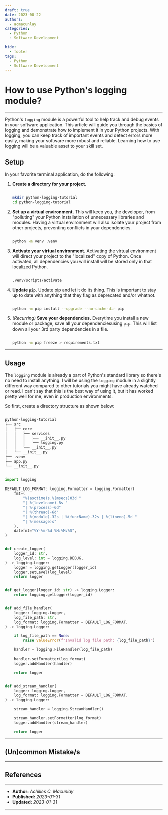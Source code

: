 ```yaml
---
draft: true
date: 2023-08-22
authors:
  - acmacunlay
categories:
  - Python
  - Software Development

hide:
  - footer
tags:
  - Python
  - Software Development
---
```


# How to use Python's logging module?

---

Python's `logging` module is a powerful tool to help track and debug events in your software application. This article will guide you through the basics of logging and demonstrate how to implement it in your Python projects. With logging, you can keep track of important events and detect errors more easily, making your software more robust and reliable. Learning how to use logging will be a valuable asset to your skill set.

<!-- more -->

## Setup

In your favorite terminal application, do the following:

1. **Create a directory for your project.**

   ```bash

   mkdir python-logging-tutorial
   cd python-logging-tutorial

   ```

2. **Set up a virtual environment.** This will keep you, the developer, from "polluting" your Python installation of unnecessary libraries and modules. Having a virtual environment will also isolate your project from other projects, preventing conflicts in your dependencies.

   ```bash

   python -m venv .venv

   ```

3. **Activate your virtual environment.** Activating the virtual environment will direct your project to the "localized" copy of Python. Once activated, all dependencies you will install will be stored only in that localized Python.

   ```bash

   .venv/scripts/activate

   ```

4. **Update `pip`.** Update pip and let it do its thing. This is important to stay up to date with anything that they flag as deprecated and/or whatnot.

   ```bash

   python -m pip install --upgrade --no-cache-dir pip

   ```

5. _(Recurring)_ **Save your dependencies.** Everytime you install a new module or package, save all your dependenciesusing `pip`. This will list down all your 3rd party dependencies in a file.

   ```bash

   python -m pip freeze > requirements.txt

   ```

---

## Usage

The `logging` module is already a part of Python's standard library so there's no need to install anything. I will be using the `logging` module in a slightly different way compared to other tutorials you might have already watched or read. I can't say that this is the best way of using it, but it has worked pretty well for me, even in production environments.

So first, create a directory structure as shown below:

```bash

python-logging-tutorial
├── src
│   ├── core
│   │   ├── services
│   │   │   ├── __init__.py
│   │   │   └── logging.py
│   │   └── __init__.py
│   └── __init__.py
├── .venv
├── app.py
└── __init__.py

```

```python

import logging

DEFAULT_LOG_FORMAT: logging.Formatter = logging.Formatter(
    fmt=(
        "%(asctime)s.%(msecs)03d "
        "| %(levelname)-8s "
        "| %(process)-6d"
        "| %(thread)-6d"
        "| %(module)-32s | %(funcName)-32s | %(lineno)-5d "
        "| %(message)s"
    ),
    datefmt="%Y-%m-%d %H:%M:%S",
)


def create_logger(
    logger_id: str,
    log_level: int = logging.DEBUG,
) -> logging.Logger:
    logger = logging.getLogger(logger_id)
    logger.setLevel(log_level)
    return logger


def get_logger(logger_id: str) -> logging.Logger:
    return logging.getLogger(logger_id)


def add_file_handler(
    logger: logging.Logger,
    log_file_path: str,
    log_format: logging.Formatter = DEFAULT_LOG_FORMAT,
) -> logging.Logger:

    if log_file_path == None:
        raise ValueError(f"Invalid log file path: {log_file_path}")

    handler = logging.FileHandler(log_file_path)

    handler.setFormatter(log_format)
    logger.addHandler(handler)

    return logger


def add_stream_handler(
    logger: logging.Logger,
    log_format: logging.Formatter = DEFAULT_LOG_FORMAT,
) -> logging.Logger:

    stream_handler = logging.StreamHandler()

    stream_handler.setFormatter(log_format)
    logger.addHandler(stream_handler)

    return logger

```

<script src="https://emgithub.com/embed-v2.js?target=https%3A%2F%2Fgithub.com%2Facmacunlay%2Fgsm-hat%2Fblob%2Fstable%2FgsmHat%2FgsmHat.py&style=github&type=code&showBorder=on&showLineNumbers=on&showFileMeta=on&showFullPath=on&showCopy=on"></script>

---

## (Un)common Mistake/s

---

## References

---

- **Author:** _Achilles C. Macunlay_
- **Published:** _2023-01-31_
- **Updated:** _2023-01-31_

---

